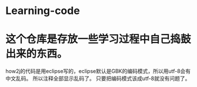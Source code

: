 # Learning-code


# 这个仓库是存放一些学习过程中自己捣鼓出来的东西。

how2j的代码是用eclipse写的，eclipse默认是GBK的编码模式，所以用utf-8会有中文乱码。
所以注释全部显示乱码了。
只要把编码模式该成utf-8就没有问题了。
